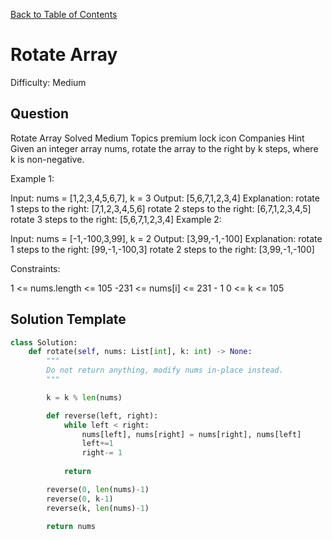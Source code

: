 [Back to Table of Contents](../../README.md)

# Rotate Array
Difficulty: Medium

## Question
Rotate Array
Solved
Medium
Topics
premium lock icon
Companies
Hint
Given an integer array nums, rotate the array to the right by k steps, where k is non-negative.

 

Example 1:

Input: nums = [1,2,3,4,5,6,7], k = 3
Output: [5,6,7,1,2,3,4]
Explanation:
rotate 1 steps to the right: [7,1,2,3,4,5,6]
rotate 2 steps to the right: [6,7,1,2,3,4,5]
rotate 3 steps to the right: [5,6,7,1,2,3,4]
Example 2:

Input: nums = [-1,-100,3,99], k = 2
Output: [3,99,-1,-100]
Explanation: 
rotate 1 steps to the right: [99,-1,-100,3]
rotate 2 steps to the right: [3,99,-1,-100]
 

Constraints:

1 <= nums.length <= 105
-231 <= nums[i] <= 231 - 1
0 <= k <= 105

## Solution Template
```python
class Solution:
    def rotate(self, nums: List[int], k: int) -> None:
        """
        Do not return anything, modify nums in-place instead.
        """

        k = k % len(nums)

        def reverse(left, right):
            while left < right:
                nums[left], nums[right] = nums[right], nums[left]
                left+=1
                right-= 1
            
            return

        reverse(0, len(nums)-1)
        reverse(0, k-1)
        reverse(k, len(nums)-1)
        
        return nums
        
```

